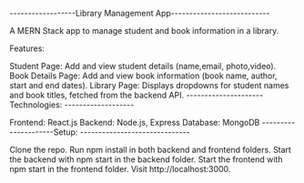 ------------------Library Management App---------------------------

A MERN Stack app to manage student and book information in a library.

Features:

Student Page: Add and view student details (name,email,           photo,video).
Book Details Page: Add and view book information (book name,  author, start and end dates).
Library Page: Displays dropdowns for student names and book titles, fetched from the backend API.
---------------------Technologies: -------------------

Frontend: React.js
Backend: Node.js, Express
Database: MongoDB
---------------------Setup: ------------------------------

Clone the repo. Run npm install in both backend and frontend folders. Start the backend with npm start in the backend folder. Start the frontend with npm start in the frontend folder. Visit http://localhost:3000.
